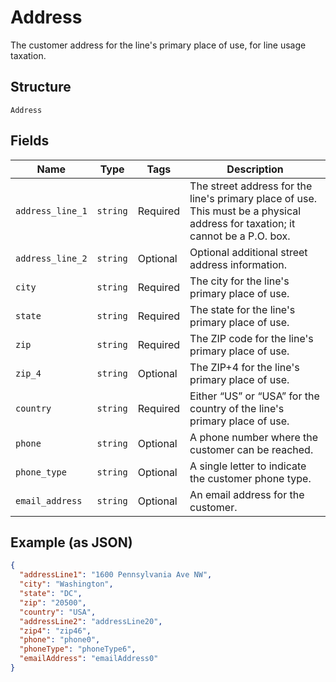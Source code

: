 
# Address

The customer address for the line's primary place of use, for line usage taxation.

## Structure

`Address`

## Fields

| Name | Type | Tags | Description |
|  --- | --- | --- | --- |
| `address_line_1` | `string` | Required | The street address for the line's primary place of use. This must be a physical address for taxation; it cannot be a P.O. box. |
| `address_line_2` | `string` | Optional | Optional additional street address information. |
| `city` | `string` | Required | The city for the line's primary place of use. |
| `state` | `string` | Required | The state for the line's primary place of use. |
| `zip` | `string` | Required | The ZIP code for the line's primary place of use. |
| `zip_4` | `string` | Optional | The ZIP+4 for the line's primary place of use. |
| `country` | `string` | Required | Either “US” or “USA” for the country of the line's primary place of use. |
| `phone` | `string` | Optional | A phone number where the customer can be reached. |
| `phone_type` | `string` | Optional | A single letter to indicate the customer phone type. |
| `email_address` | `string` | Optional | An email address for the customer. |

## Example (as JSON)

```json
{
  "addressLine1": "1600 Pennsylvania Ave NW",
  "city": "Washington",
  "state": "DC",
  "zip": "20500",
  "country": "USA",
  "addressLine2": "addressLine20",
  "zip4": "zip46",
  "phone": "phone0",
  "phoneType": "phoneType6",
  "emailAddress": "emailAddress0"
}
```

